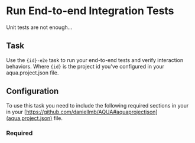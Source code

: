 # Run End-to-end Integration Tests

Unit tests are not enough...

## Task

Use the `{id}-e2e` task to run your end-to-end tests and verify interaction behaviors. Where `{id}` is the project id you've configured in your aqua.project.json file.

## Configuration

To use this task you need to include the following required sections in your in your [https://github.com/daniellmb/AQUA#aquaprojectjson](aqua.project.json) file.

### Required
